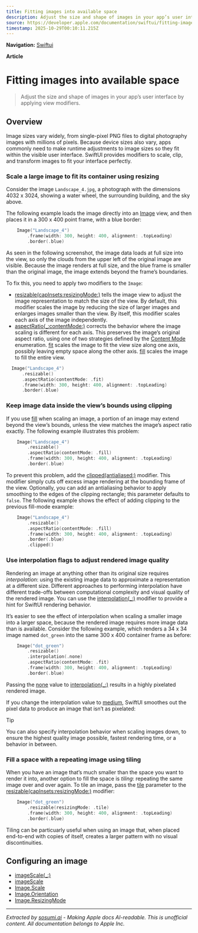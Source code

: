 ```yaml
---
title: Fitting images into available space
description: Adjust the size and shape of images in your app’s user interface by applying view modifiers.
source: https://developer.apple.com/documentation/swiftui/fitting-images-into-available-space
timestamp: 2025-10-29T00:10:11.215Z
---
```


**Navigation:** [Swiftui](/documentation/swiftui)

**Article**

# Fitting images into available space

> Adjust the size and shape of images in your app’s user interface by applying view modifiers.

## Overview

Image sizes vary widely, from single-pixel PNG files to digital photography images with millions of pixels. Because device sizes also vary, apps commonly need to make runtime adjustments to image sizes so they fit within the visible user interface. SwiftUI provides modifiers to scale, clip, and transform images to fit your interface perfectly.

### Scale a large image to fit its container using resizing

Consider the image `Landscape_4.jpg`, a photograph with the dimensions 4032 x 3024, showing a water wheel, the surrounding building, and the sky above.



The following example loads the image directly into an [Image](/documentation/swiftui/image) view, and then places it in a 300 x 400 point frame, with a blue border:

```swift
    Image("Landscape_4")
        .frame(width: 300, height: 400, alignment: .topLeading)
        .border(.blue)
```

As seen in the following screenshot, the image data loads at full size into the view, so only the clouds from the upper left of the original image are visible. Because the image renders at full size, and the blue frame is smaller than the original image, the image extends beyond the frame’s boundaries.



To fix this, you need to apply two modifiers to the `Image`:

- [resizable(capInsets:resizingMode:)](/documentation/swiftui/image/resizable(capinsets:resizingmode:)) tells the image view to adjust the image representation to match the size of the view. By default, this modifier scales the image by reducing the size of larger images and enlarges images smaller than the view. By itself, this modifier scales each axis of the image independently.
- [aspectRatio(_:contentMode:)](/documentation/swiftui/view/aspectratio(_:contentmode:)) corrects the behavior where the image scaling is different for each axis. This preserves the image’s original aspect ratio, using one of two strategies defined by the [Content Mode](/documentation/swiftui/contentmode) enumeration. [fit](/documentation/swiftui/contentmode/fit) scales the image to fit the view size along one axis, possibly leaving empty space along the other axis. [fill](/documentation/swiftui/contentmode/fill) scales the image to fill the entire view.

```swift
  Image("Landscape_4")
      .resizable()
      .aspectRatio(contentMode: .fit)
      .frame(width: 300, height: 400, alignment: .topLeading)
      .border(.blue)
```



### Keep image data inside the view’s bounds using clipping

If you use [fill](/documentation/swiftui/contentmode/fill) when scaling an image, a portion of an image may extend beyond the view’s bounds, unless the view matches the image’s aspect ratio exactly. The following example illustrates this problem:

```swift
    Image("Landscape_4")
        .resizable()
        .aspectRatio(contentMode: .fill)
        .frame(width: 300, height: 400, alignment: .topLeading)
        .border(.blue)
```



To prevent this problem, add the [clipped(antialiased:)](/documentation/swiftui/view/clipped(antialiased:)) modifier. This modifier simply cuts off excess image rendering at the bounding frame of the view. Optionally, you can add an antialiasing behavior to apply smoothing to the edges of the clipping rectangle; this parameter defaults to `false`. The following example shows the effect of adding clipping to the previous fill-mode example:

```swift
    Image("Landscape_4")
        .resizable()
        .aspectRatio(contentMode: .fill)
        .frame(width: 300, height: 400, alignment: .topLeading)
        .border(.blue)
        .clipped()
```



### Use interpolation flags to adjust rendered image quality

Rendering an image at anything other than its original size requires *interpolation*: using the existing image data to approximate a representation at a different size. Different approaches to performing interpolation have different trade-offs between computational complexity and visual quality of the rendered image. You can use the [interpolation(_:)](/documentation/swiftui/image/interpolation(_:)) modifier to provide a hint for SwiftUI rendering behavior.

It’s easier to see the effect of interpolation when scaling a smaller image into a larger space, because the rendered image requires more image data than is available. Consider the following example, which renders a 34 x 34 image named `dot_green` into the same 300 x 400 container frame as before:

```swift
    Image("dot_green")
        .resizable()
        .interpolation(.none)
        .aspectRatio(contentMode: .fit)
        .frame(width: 300, height: 400, alignment: .topLeading)
        .border(.blue)
```

Passing the [none](/documentation/swiftui/image/interpolation/none) value to [interpolation(_:)](/documentation/swiftui/image/interpolation(_:)) results in a highly pixelated rendered image.



If you change the interpolation value to [medium](/documentation/swiftui/image/interpolation/medium), SwiftUI smoothes out the pixel data to produce an image that isn’t as pixelated:



> [!TIP]
> You can also specify interpolation behavior when scaling images down, to ensure the highest quality image possible, fastest rendering time, or a behavior in between.

### Fill a space with a repeating image using tiling

When you have an image that’s much smaller than the space you want to render it into, another option  to fill the space is *tiling*: repeating the same image over and over again. To tile an image, pass the [tile](/documentation/swiftui/image/resizingmode/tile) parameter to the [resizable(capInsets:resizingMode:)](/documentation/swiftui/image/resizable(capinsets:resizingmode:)) modifier:

```swift
    Image("dot_green")
        .resizable(resizingMode: .tile)
        .frame(width: 300, height: 400, alignment: .topLeading)
        .border(.blue)
```



Tiling can be particuarly useful when using an image that, when placed end-to-end with copies of itself, creates a larger pattern with no visual discontinuities.

## Configuring an image

- [imageScale(_:)](/documentation/swiftui/view/imagescale(_:))
- [imageScale](/documentation/swiftui/environmentvalues/imagescale)
- [Image.Scale](/documentation/swiftui/image/scale)
- [Image.Orientation](/documentation/swiftui/image/orientation)
- [Image.ResizingMode](/documentation/swiftui/image/resizingmode)

---

*Extracted by [sosumi.ai](https://sosumi.ai) - Making Apple docs AI-readable.*
*This is unofficial content. All documentation belongs to Apple Inc.*
